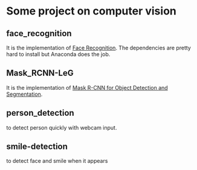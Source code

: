 # Some project on computer vision

## face_recognition

It is the implementation of [Face Recognition](https://github.com/ageitgey/face_recognition). The dependencies are pretty hard to install but Anaconda does the job.

## Mask_RCNN-LeG

It is the implementation of [Mask R-CNN for Object Detection and Segmentation](https://github.com/matterport/Mask_RCNN/).

## person_detection

to detect person quickly with webcam input.

## smile-detection

to detect face and smile when it appears

